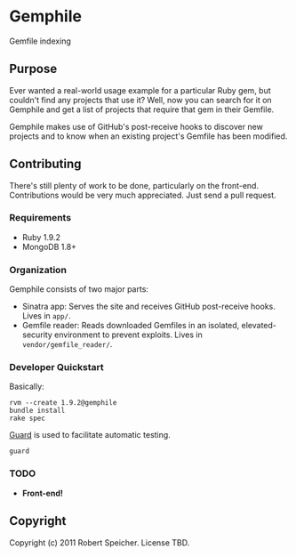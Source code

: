 # Gemphile

Gemfile indexing

## Purpose

Ever wanted a real-world usage example for a particular Ruby gem, but couldn't
find any projects that use it? Well, now you can search for it on Gemphile and
get a list of projects that require that gem in their Gemfile.

Gemphile makes use of GitHub's post-receive hooks to discover new projects and
to know when an existing project's Gemfile has been modified.

## Contributing

There's still plenty of work to be done, particularly on the front-end.
Contributions would be very much appreciated. Just send a pull request.

### Requirements

* Ruby 1.9.2
* MongoDB 1.8+

### Organization

Gemphile consists of two major parts:

* Sinatra app: Serves the site and receives GitHub post-receive hooks. Lives in
  `app/`.
* Gemfile reader: Reads downloaded Gemfiles in an isolated, elevated-security
  environment to prevent exploits. Lives in `vendor/gemfile_reader/`.

### Developer Quickstart

Basically:

    rvm --create 1.9.2@gemphile
    bundle install
    rake spec

[Guard](https://github.com/guard/guard) is used to facilitate automatic testing.

    guard

### TODO

* **Front-end!**

## Copyright

Copyright (c) 2011 Robert Speicher. License TBD.
